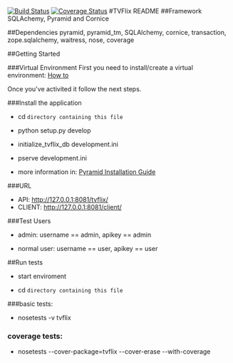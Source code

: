 [![Build Status](https://api.travis-ci.org/Belphemur/TVFlix.svg?branch=master)](http://travis-ci.org/Belphemur/TVFlix) [![Coverage Status](https://coveralls.io/repos/Belphemur/TVFlix/badge.svg?branch=master)](https://coveralls.io/r/Belphemur/TVFlix?branch=master)
#TVFlix README
##Framework
SQLAchemy, Pyramid and Cornice

##Dependencies
pyramid, pyramid_tm, SQLAlchemy, cornice, transaction, zope.sqlalchemy, waitress, nose, coverage

##Getting Started

###Virtual Environment
First you need to install/create a virtual environment: [How to](http://docs.python-guide.org/en/latest/dev/virtualenvs/)

Once you've activited it follow the next steps.

###Install the application
- cd ``directory containing this file``

- python setup.py develop

- initialize_tvflix_db development.ini

- pserve development.ini

- more information in: [Pyramid Installation Guide](http://docs.pylonsproject.org/docs/pyramid/en/latest/tutorials/wiki2/installation.html)

###URL
- API: http://127.0.0.1:8081/tvflix/
- CLIENT: http://127.0.0.1:8081/client/

###Test Users
- admin: username == admin, apikey == admin

- normal user: username == user, apikey == user

##Run tests
- start enviroment

- cd ``directory containing this file``

###basic tests:
- nosetests -v tvflix

### coverage tests:
- nosetests --cover-package=tvflix --cover-erase --with-coverage


